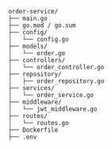 

        order-service/
        ├── main.go
        ├── go.mod / go.sum
        ├── config/
        │   └── config.go
        ├── models/
        │   └── order.go
        ├── controllers/
        │   └── order_controller.go
        ├── repository/
        │   ├── order_repository.go
        ├── services/
        │   └── order_service.go
        ├── middleware/
        │   └── jwt_middleware.go
        ├── routes/
        │   └── routes.go
        ├── Dockerfile
        ├── .env

